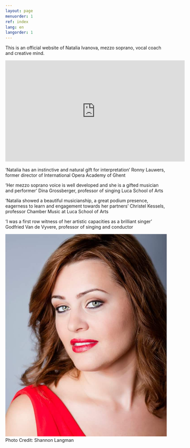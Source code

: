 ```yaml
---
layout: page
menuorder: 1
ref: index
lang: en
langorder: 1
---
```

This is an official website of Natalia Ivanova, mezzo soprano, vocal coach and creative mind.


<iframe width="560" height="315" src="https://www.youtube.com/embed/8UlqRj4sEu4" frameborder="0" allow="autoplay; encrypted-media" allowfullscreen></iframe>


‘Natalia has an instinctive and natural gift for interpretation’ Ronny Lauwers, former director of International Opera Academy of Ghent

‘Her mezzo soprano voice is well developed and she is a gifted musician and performer’ Dina Grossberger, professor of singing Luca School of Arts

‘Natalia showed a beautiful musicianship, a great podium presence, eagerness to learn and engagement towards her partners’ Christel Kessels, professor Chamber Music at Luca School of Arts

‘I was a first row witness of her artistic capacities as a brilliant singer’ Godfried Van de Vyvere, professor of singing and conductor

![](assets/Red_Close.jpg)
Photo Credit: Shannon Langman

